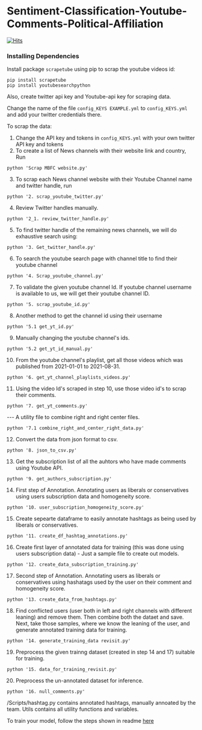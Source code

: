 # Sentiment-Classification-Youtube-Comments-Political-Affiliation

[![Hits](https://hits.seeyoufarm.com/api/count/incr/badge.svg?url=https%3A%2F%2Fgithub.com%2FMohammadWasil%2FSentiment-Classification-Youtube-Comments-Political-Affiliation&count_bg=%2379C83D&title_bg=%23555555&icon=&icon_color=%23E7E7E7&title=hits&edge_flat=false)](https://hits.seeyoufarm.com)

### Installing Dependencies
Install package `scrapetube` using pip to scrap the youtube videos id:
```
pip install scrapetube
pip install youtubesearchpython
```
Also, create twitter api key and Youtube-api key for scraping data.

Change the name of the file `config_KEYS EXAMPLE.yml` to `config_KEYS.yml` and add your twitter credentials there.

To scrap the data:
1. Change the API key and tokens in `config_KEYS.yml` with your own twitter API key and tokens
2. To create a list of News channels with their website link and country, Run
```{python}
python 'Scrap MBFC website.py'
```
3. To scrap each News channel website with their Youtube Channel name and twitter handle, run
```{python}
python '2. scrap_youtube_twitter.py'
```
4. Review Twitter handles manually.
```{python}
python '2_1. review_twitter_handle.py'
```
5. To find twitter handle of the remaining news channels, we will do exhaustive search using:
```{python}
python '3. Get_twitter_handle.py'
```
6. To search the youtube search page with channel title to find their youtube channel
```{python}
python '4. Scrap_youtube_channel.py'
```
7. To validate the given youtube channel Id. If youtube channel username is available to us, we will get their youtube channel ID.
```{python}
python '5. scrap_youtube_id.py'
```
8. Another method to get the channel id using their username
```{python}
python '5.1 get_yt_id.py'
```
9. Manually changing the youtube channel's ids.
```{python}
python '5.2 get_yt_id_manual.py'
```
10. From the youtube channel's playlist, get all those videos which was published from 2021-01-01 to 2021-08-31. 
```{python}
python '6. get_yt_channel_playlists_videos.py'
```
11. Using the video Id's scraped in step 10, use those video id's to scrap their comments.
```{python}
python '7. get_yt_comments.py'
```

--- A utility file to combine right and right center files.
```{python}
python '7.1 combine_right_and_center_right_data.py'
```

12. Convert the data from json format to csv.
```{python}
python '8. json_to_csv.py'
```

13. Get the subscription list of all the auhtors who have made comments using Youtube API.
```{python}
python '9. get_authors_subscription.py'
```

14. First step of Annotation. Annotating users as liberals or conservatives using users subscription data and homogeneity score.
```{python}
python '10. user_subscription_homogeneity_score.py'
```

15. Create sepearte dataframe to easily annotate hashtags as being used by liberals or conservatives.
```{python}
python '11. create_df_hashtag_annotations.py'
```

16. Create first layer of annotated data for training (this was done using users subscription data) - Just a sample file to create out models.
```{python}
python '12. create_data_subscription_training.py'
```

17. Second step of Annotation. Annotating users as liberals or conservatives using hashatags used by the user on their comment and homogeneity score.
```{python}
python '13. create_data_from_hashtags.py'
```

18. Find conflicted users (user both in left and right channels with different leaning) and remove them. Then combine both the dataet and save. Next, take those samples, where we know the leaning of the user, and generate annotated training data for training.
```{python}
python '14. generate_training_data revisit.py'
```

19. Preprocess the given trainng dataset (created in step 14 and 17) suitable for training.
```{python}
python '15. data_for_training_revisit.py'
```

20. Preprocess the un-annotated dataset for inference.
```{python}
python '16. null_comments.py'
```

/Scripts/hashtag.py contains annotated hashtags, manually annoated by the team. Utils contains all utility functions and variables.

To train your model, follow the steps shown in readme [here](https://github.com/MohammadWasil/Sentiment-Classification-Youtube-Comments-Political-Affiliation/tree/main/Model%20Cod#training-description)
